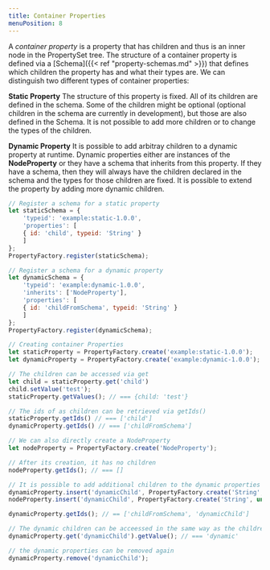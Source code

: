 ```yaml
---
title: Container Properties
menuPosition: 8
---
```

A *container property* is a property that has children and thus is an inner node in the PropertySet tree. The structure
of a container property is defined via a [Schema]({{< ref "property-schemas.md" >}}) that defines which children the property has and what their types are. We can distinguish two different types of container properties:

**Static Property**
  The structure of this property is fixed. All of its children are defined in the schema. Some of the children might be
  optional (optional children in the schema are currently in development), but those are also defined in the Schema. It
  is not possible to add more children or to change the types of the children.

**Dynamic Property**
  It is possible to add arbitray children to a dynamic property at runtime. Dynamic properties either are instances of
  the **NodeProperty** or they have a schema that inherits from this property. If they have a schema, then they will
  always have the children declared in the schema and the types for those children are fixed. It is possible to extend
  the property by adding more dynamic children.

```javascript
// Register a schema for a static property
let staticSchema = {
    'typeid': 'example:static-1.0.0',
    'properties': [
    { id: 'child', typeid: 'String' }
    ]
};
PropertyFactory.register(staticSchema);

// Register a schema for a dynamic property
let dynamicSchema = {
    'typeid': 'example:dynamic-1.0.0',
    'inherits': ['NodeProperty'],
    'properties': [
    { id: 'childFromSchema', typeid: 'String' }
    ]
};
PropertyFactory.register(dynamicSchema);

// Creating container Properties
let staticProperty = PropertyFactory.create('example:static-1.0.0');
let dynamicProperty = PropertyFactory.create('example:dynamic-1.0.0');

// The children can be accessed via get
let child = staticProperty.get('child')
child.setValue('test');
staticProperty.getValues(); // === {child: 'test'}

// The ids of as children can be retrieved via getIds()
staticProperty.getIds() // === ['child']
dynamicProperty.getIds() // === ['childFromSchema']

// We can also directly create a NodeProperty
let nodeProperty = PropertyFactory.create('NodeProperty');

// After its creation, it has no children
nodeProperty.getIds(); // === []

// It is possible to add additional children to the dynamic properties
dynamicProperty.insert('dynamicChild', PropertyFactory.create('String', undefined, 'dynamic'));
nodeProperty.insert('dynamicChild', PropertyFactory.create('String', undefined, 'dynamic'));

dynamicProperty.getIds(); // == ['childFromSchema', 'dynamicChild']

// The dynamic children can be acceessed in the same way as the children from the schema
dynamicProperty.get('dynamicChild').getValue(); // === 'dynamic'

// the dynamic properties can be removed again
dynamicProperty.remove('dynamicChild');
```

